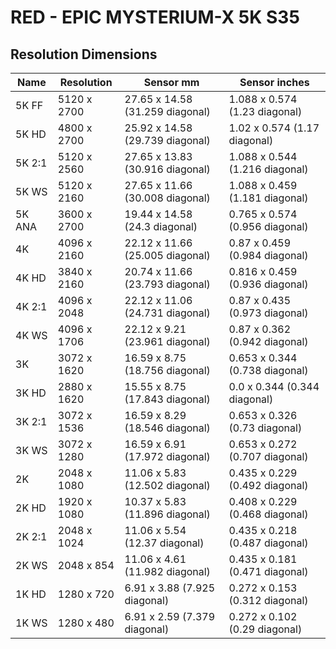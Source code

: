 # RED - EPIC MYSTERIUM-X 5K S35

## Resolution Dimensions

| Name   | Resolution   | Sensor mm                       | Sensor inches                  |
|--------|--------------|---------------------------------|--------------------------------|
| 5K FF  | 5120 x 2700  | 27.65 x 14.58 (31.259 diagonal) | 1.088 x 0.574 (1.23 diagonal)  |
| 5K HD  | 4800 x 2700  | 25.92 x 14.58 (29.739 diagonal) | 1.02 x 0.574 (1.17 diagonal)   |
| 5K 2:1 | 5120 x 2560  | 27.65 x 13.83 (30.916 diagonal) | 1.088 x 0.544 (1.216 diagonal) |
| 5K WS  | 5120 x 2160  | 27.65 x 11.66 (30.008 diagonal) | 1.088 x 0.459 (1.181 diagonal) |
| 5K ANA | 3600 x 2700  | 19.44 x 14.58 (24.3 diagonal)   | 0.765 x 0.574 (0.956 diagonal) |
| 4K     | 4096 x 2160  | 22.12 x 11.66 (25.005 diagonal) | 0.87 x 0.459 (0.984 diagonal)  |
| 4K HD  | 3840 x 2160  | 20.74 x 11.66 (23.793 diagonal) | 0.816 x 0.459 (0.936 diagonal) |
| 4K 2:1 | 4096 x 2048  | 22.12 x 11.06 (24.731 diagonal) | 0.87 x 0.435 (0.973 diagonal)  |
| 4K WS  | 4096 x 1706  | 22.12 x 9.21 (23.961 diagonal)  | 0.87 x 0.362 (0.942 diagonal)  |
| 3K     | 3072 x 1620  | 16.59 x 8.75 (18.756 diagonal)  | 0.653 x 0.344 (0.738 diagonal) |
| 3K HD  | 2880 x 1620  | 15.55 x 8.75 (17.843 diagonal)  | 0.0 x 0.344 (0.344 diagonal)   |
| 3K 2:1 | 3072 x 1536  | 16.59 x 8.29 (18.546 diagonal)  | 0.653 x 0.326 (0.73 diagonal)  |
| 3K WS  | 3072 x 1280  | 16.59 x 6.91 (17.972 diagonal)  | 0.653 x 0.272 (0.707 diagonal) |
| 2K     | 2048 x 1080  | 11.06 x 5.83 (12.502 diagonal)  | 0.435 x 0.229 (0.492 diagonal) |
| 2K HD  | 1920 x 1080  | 10.37 x 5.83 (11.896 diagonal)  | 0.408 x 0.229 (0.468 diagonal) |
| 2K 2:1 | 2048 x 1024  | 11.06 x 5.54 (12.37 diagonal)   | 0.435 x 0.218 (0.487 diagonal) |
| 2K WS  | 2048 x 854   | 11.06 x 4.61 (11.982 diagonal)  | 0.435 x 0.181 (0.471 diagonal) |
| 1K HD  | 1280 x 720   | 6.91 x 3.88 (7.925 diagonal)    | 0.272 x 0.153 (0.312 diagonal) |
| 1K WS  | 1280 x 480   | 6.91 x 2.59 (7.379 diagonal)    | 0.272 x 0.102 (0.29 diagonal)  |
